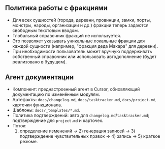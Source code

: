 ## Политика работы с фракциями

- Для всех сущностей (города, деревни, провинции, замки, порты, монстры, народы, организации и др.) фракции теперь задаются свободным текстовым вводом.
- Глобальный справочник фракций не используется.
- Это позволяет указывать уникальные локальные фракции для каждой сущности (например, "фракция деда Макара" для деревни).
- При необходимости пользователь может вручную поддерживать собственный справочник или использовать автодополнение (будет реализовано в будущем).

## Агент документации

- Компонент: преднастроенный агент в Cursor, обновляющий документацию по изменённым модулям.
- Артефакты: `docs/changelog.md`, `docs/tasktracker.md`, `docs/project.md`, карточки функционала.
- Шаблоны: `docs/_templates/*.md`.
- Политика подтверждений: авто для `changelog.md`/`tasktracker.md`; подтверждение для `project.md` и карточек.
- Поток:
  1) определение изменений → 2) генерация записей → 3) подтверждение чувствительных правок → 4) запись → 5) краткое резюме.

